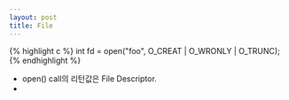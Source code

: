 ```yaml
---
layout: post
title: File
---
```


{% highlight c %}
int fd = open("foo", O_CREAT | O_WRONLY | O_TRUNC);
{% endhighlight %}


- open() call의 리턴값은 File Descriptor.
- 


